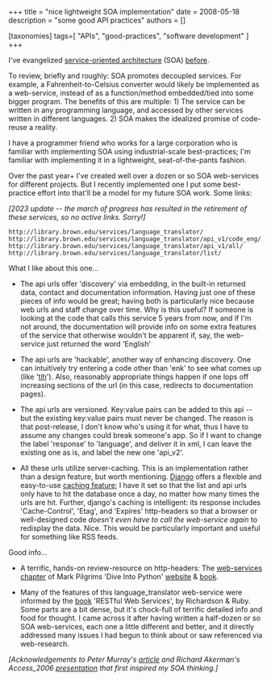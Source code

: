 +++
title = "nice lightweight SOA implementation"
date = 2008-05-18
description = "some good API practices"
authors = []

[taxonomies]
tags=[ "APIs", "good-practices", "software development" ]
+++

I've evangelized [service-oriented architecture](http://en.wikipedia.org/wiki/Service-oriented_architecture) (SOA) [before](@/posts/2008-02-09__moving_code_onto_network.md). 

To review, briefly and roughly: SOA promotes decoupled services. For example, a Fahrenheit-to-Celsius converter would likely be implemented as a web-service, instead of as a function/method embedded/tied into some bigger program. The benefits of this are multiple: 1) The service can be written in any programming language, and accessed by other services written in different languages. 2) SOA makes the idealized promise of code-reuse a reality.

I have a programmer friend who works for a large corporation who is familiar with implementing SOA using industrial-scale best-practices; I'm familiar with implementing it in a lightweight, seat-of-the-pants fashion.

Over the past year+ I've created well over a dozen or so SOA web-services for different projects. But I recently implemented one I put some best-practice effort into that'll be a model for my future SOA work. Some links:

_[2023 update -- the march of progress has resulted in the retirement of these services, so no active links. Sorry!]_

`http://library.brown.edu/services/language_translator/`
`http://library.brown.edu/services/language_translator/api_v1/code_eng/`
`http://library.brown.edu/services/language_translator/api_v1/all/`
`http://library.brown.edu/services/language_translator/list/`

What I like about this one...

- The api urls offer 'discovery' via embedding, in the built-in returned data, contact and documentation information. Having just one of these pieces of info would be great; having both is particularly nice because web urls and staff change over time. Why is this useful? If someone is looking at the code that calls this service 5 years from now, and if I'm not around, the documentation will provide info on some extra features of the service that otherwise wouldn't be apparent if, say, the web-service just returned the word 'English'

- The api urls are 'hackable', another way of enhancing discovery. One can intuitively try entering a code other than 'enk' to see what comes up (like '[tlh](http://library.brown.edu/services/language_translator/api_v1/code_tlh/)'). Also, reasonably appropriate things happen if one lops off increasing sections of the url (in this case, redirects to documentation pages).

- The api urls are versioned. Key:value pairs can be added to this api -- but the existing key:value pairs must never be changed. The reason is that post-release, I don't know who's using it for what, thus I have to assume any changes could break someone's app. So if I want to change the label 'response' to 'language', and deliver it in xml, I can leave the existing one as is, and label the new one 'api_v2'.

- All these urls utilize server-caching. This is an implementation rather than a design feature, but worth mentioning. [Django](http://www.djangoproject.com/) offers a flexible and easy-to-use [caching feature](http://www.djangoproject.com/documentation/cache/); I have it set so that the list and api urls only have to hit the database once a day, no matter how many times the urls are hit. Further, django's caching is intelligent: its response includes 'Cache-Control', 'Etag', and 'Expires' http-headers so that a browser or well-designed code *doesn't even have to call the web-service again* to redisplay the data. Nice. This would be particularly important and useful for something like RSS feeds. 

Good info...

* A terrific, hands-on review-resource on http-headers: The [web-services chapter](http://www.diveintopython.org/http_web_services/index.html) of Mark Pilgrims 'Dive Into Python' [website](http://www.diveintopython.org/index.html) & [book](http://www.worldcat.org/oclc/56366433).

* Many of the features of this language_translator web-service were informed by the [book](http://www.worldcat.org/oclc/82671871) 'RESTful Web Services', by Richardson & Ruby. Some parts are a bit dense, but it's chock-full of terrific detailed info and food for thought. I came across it after having written a half-dozen or so SOA web-services, each one a little different and better, and it directly addressed many issues I had begun to think about or saw referenced via web-research.

*[Acknowledgements to Peter Murray's* [*article*](http://dltj.org/article/defining-soa-by-analogy/) *and Richard Akerman's Access_2006* [*presentation*](http://scilib.typepad.com/science_library_pad/access2006/) *that first inspired my SOA thinking.]*
